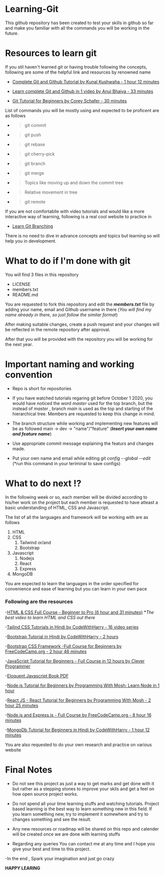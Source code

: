 # Learning-Git

This github repository has been created to test your skills in github so far and make you familiar with all the commands you will be working in the future.

# Resources to learn git

If you stil haven't learned git or having trouble following the concepts, following are some of the helpful link and resources by renowned name

- [Complete Git and Github Tutorial by Kunal Kushwaha - 1 hour 12 minutes](https://www.youtube.com/watch?v=apGV9Kg7ics)

- [Learn complete Git and Github in 1 video by Anuj Bhaiya - 33 minutes](https://www.youtube.com/watch?v=uaeKhfhYE0U)

- [Git Tutorial for Beginners by Corey Schafer - 30 minutes](https://www.youtube.com/watch?v=HVsySz-h9r4&t=1s)

List of commands you will be mostly using and expected to be proficent are as follows

- > git commit
- > git push
- > git rebase
- > git cherry-pick
- > git branch
- > git merge
- > Topics like moving up and down the commit tree
- > Relative movement in tree
- > git remote

If you are not comfortablle with video tutorials and would like a more interactive way of learning, following is a real cool website to practice in

- [Learn Git Branching](https://learngitbranching.js.org/)

There is no need to dive in advance concepts and topics but learning so will help you in development.

# What to do if I'm done with git

You will find 3 files in this repository

- LICENSE
- members.txt
- README.md

You are requested to fork this repository and edit the **_members.txt_** file by adding your name, email and Github username in there (_You will find my name already in there, so just follow the similar format_)

After making suitable changes, create a push request and your changes will be reflected in the remote repository after approval.

After that you will be provided with the repository you will be working for the next year.

# Important naming and working convention

- Repo is short for repositories

- If you have watched tutorials regaring git before October 1 2020, you would have noticed the word _master_ used for the top branch, but the instead of _master_ , branch _main_ is used as the top and starting of the hierarchical tree. Members are requested to keep this change in mind.

- The branch structure while working and implementing new features will be as followed
  main -> dev -> "name"/"feature" (**_Insert your own name and feature name_**)

- Use appropriate commit message explaining the featurs and changes made.

- Put your own name and email while editing _git config --global --edit_ (\*run this command in your teriminal to save configs)

# What to do next !?

In the following week or so, each member will be divided according to his/her work on the project but each member is requested to have atleast a basic understanding of HTML, CSS and Javascript.

The list of all the languages and framework will be working with are as follows

1. HTML
2. CSS
   1. Tailwind or/and
   2. Bootstrap
3. Javascript
   1. Nodejs
   2. React
   3. Express
4. MongoDB

You are expected to learn the languages in the order specified for convenience and ease of learning but you can learn in your own pace

### Following are the resources

-[HTML & CSS Full Course - Beginner to Pro (6 hour and 31 minutes)](https://www.youtube.com/watch?v=G3e-cpL7ofc&t=22102s) \*_The best video to learn HTML and CSS out there_

-[Tailind CSS Tutorials in Hindi by CodeWithHarry - 16 video series](https://www.youtube.com/watch?v=L4_jarMnB0c&list=PLu0W_9lII9ahwFDuExCpPFHAK829Wto2O&ab_channel=CodeWithHarry)

-[Bootstrap Tutorial in Hindi by CodeWithHarry - 2 hours](https://www.youtube.com/watch?v=vpAJ0s5S2t0&t=350s)

-[Bootstrap CSS Framework -Full Course for Beginners by FreeCodeCamp.org - 2 hour 46 minutes](https://www.youtube.com/watch?v=-qfEOE4vtxE&t=1181s)

-[JavaScript Tutorial for Beginners - Full Course in 12 hours by Clever Programmer](https://www.youtube.com/watch?v=lI1ae4REbFM&t=4054s)

-[Eloquent Javascript Book PDF](https://eloquentjavascript.net/)

-[Node.js Tutorial for Beginners by Programming With Mosh: Learn Node in 1 hour](https://www.youtube.com/watch?v=TlB_eWDSMt4&ab_channel=ProgrammingwithMosh)

-[React JS - React Tutorial for Beginners by Programming With Mosh - 2 hour 25 minutes](https://www.youtube.com/watch?v=Ke90Tje7VS0&ab_channel=ProgrammingwithMosh)

-[Node.js and Express.js - Full Course by FreeCodeCamp.org - 8 hour 16 minutes](https://www.youtube.com/watch?v=Oe421EPjeBE)

-[MongoDb Tutorial for Beginners in Hindi by CodeWithHarry - 1 hour 12 minutes](https://www.youtube.com/watch?v=oSIv-E60NiU)

You are also requested to do your own research and practice on various website

# Final Notes

- Do not see this project as just a way to get marks and get done with it but rather as a stepping stones to improve your skils and get a feel on how open source project works.

- Do not spend all your time learning stuffs and watching tutorials. Project based learning is the best way to learn something new in this field. If you learn something new, try to implement it somewhere and try to changes something and see the result.

- Any new resources or roadmap will be shared on this repo and calender will be created once we are done with learning stuffs

- Regarding any queries You can contact me at any time and I hope you give your best and time to this project.

-In the end , Spark your imagination and just go crazy

**HAPPY LEARING**
